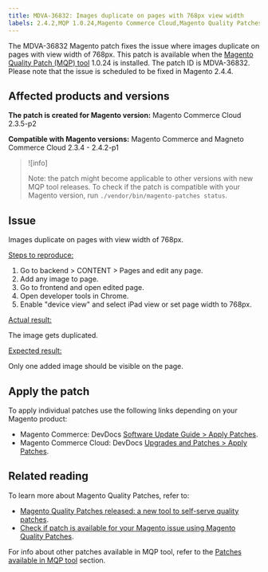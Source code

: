 ```yaml
---
title: MDVA-36832: Images duplicate on pages with 768px view width
labels: 2.4.2,MQP 1.0.24,Magento Commerce Cloud,Magento Quality Patches,support tools, Magento Commerce, MQP patches, 2.3.4, 2.3.4-p2, 2.3.5-p1, 2.3.5-p2, 2.4.0, 2.3.6, 2.4.0-p1, 2.4.1, 2.3.6-p1, 2.4.1-p1, 2.4.2, 2.3.7, 2.4.2-p1, product image, duplicate
---
```


The MDVA-36832 Magento patch fixes the issue where images duplicate on pages with view width of 768px. This patch is available when the [Magento Quality Patch (MQP) tool](https://support.magento.com/hc/en-us/articles/360047139492) 1.0.24 is installed. The patch ID is MDVA-36832. Please note that the issue is scheduled to be fixed in Magento 2.4.4.

## Affected products and versions

**The patch is created for Magento version:** Magento Commerce Cloud 2.3.5-p2

**Compatible with Magento versions:** Magento Commerce and Magneto Commerce Cloud 2.3.4 - 2.4.2-p1
  >![info]
  >
  >Note: the patch might become applicable to other versions with new MQP tool releases. To check if the patch is compatible with your Magento version, run `./vendor/bin/magento-patches status`.

## Issue

  Images duplicate on pages with view width of 768px.

<ins>Steps to reproduce:</ins>

1. Go to backend > CONTENT > Pages and edit any page.
1. Add any image to page.
1. Go to frontend and open edited page.
1. Open developer tools in Chrome.
1. Enable "device view" and select iPad view or set page width to 768px.

<ins>Actual result:</ins>

The image gets duplicated.

<ins>Expected result:</ins>

Only one added image should be visible on the page.

## Apply the patch

To apply individual patches use the following links depending on your Magento product:

* Magento Commerce: DevDocs [Software Update Guide > Apply Patches](https://devdocs.magento.com/guides/v2.4/comp-mgr/patching/mqp.html).
* Magento Commerce Cloud: DevDocs [Upgrades and Patches > Apply Patches](https://devdocs.magento.com/cloud/project/project-patch.html).

## Related reading

To learn more about Magento Quality Patches, refer to:

* [Magento Quality Patches released: a new tool to self-serve quality patches](https://support.magento.com/hc/en-us/articles/360047139492).
* [Check if patch is available for your Magento issue using Magento Quality Patches](https://support.magento.com/hc/en-us/articles/360047125252).

For info about other patches available in MQP tool, refer to the [Patches available in MQP tool](https://support.magento.com/hc/en-us/sections/360010506631-Patches-available-in-MQP-tool-) section.

